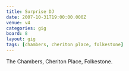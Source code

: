 ```yaml
---
title: Surprise DJ
date: 2007-10-31T19:00:00.000Z
venue: v4
categories: gig
board: 8
layout: gig
tags: [chambers, cheriton place, folkestone]
---
```

The Chambers, Cheriton Place, Folkestone.